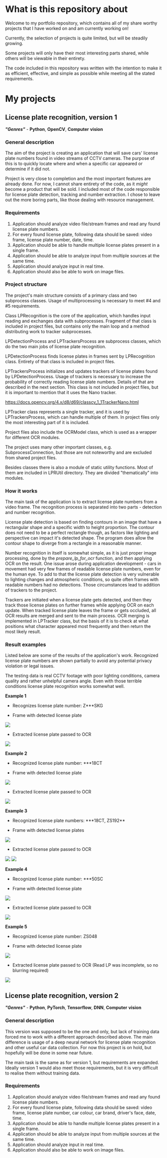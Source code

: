 # What is this repository about
Welcome to my portfolio repository, which contains all of my share worthy projects that I have worked on and am currently working on!

Currently, the selection of projects is quite limited, but will be steadily growing.  

Some projects will only have their most interesting parts shared, while others will be viewable in their entirety.

The code included in this repository was written with the intention to make it as efficient, effective, and simple as possible while meeting all the stated requirements.

# My projects
## License plate recognition, version 1
_**"Genres"**_ - **Python**, **OpenCV**, **Computer** **vision**
### General description

The aim of the project is creating an application that will save cars' license plate numbers found in video streams of CCTV cameras.
The purpose of this is to quickly locate where and when a specific car appeared or determine if it did not.

Project is very close to completion and the most important features are already done. 
For now, I cannot share entirety of the code, as it _might_ become a product that will be sold.
I included most of the code responsible for license plate detection, tracking and number extraction. 
I chose to leave out the more boring parts, like those dealing with resource management.


### Requirements
1. Application should analyze video file/stream frames and read any found license plate numbers.
2. For every found license plate, following data should be saved: video frame, license plate number, date, time.
3. Application should be able to handle multiple license plates present in a single frame.
4. Application should be able to analyze input from multiple sources at the same time.
5. Application should analyze input in real time.
6. Application should also be able to work on image files.

### Project structure
The project's main structure consists of a primary class and two subprocess classes.
Usage of multiprocessing is necessary to meet #4 and #5 requirements. 

Class LPRecognition is the core of the application, which handles input reading and exchanges data with subprocesses.
Fragment of that class is included in project files, but contains only the main loop and a method distributing work to tracker subprocesses.

LPDetectionProcess and LPTrackersProcess are subprocess classes, which do the two main jobs of license plate recognition.

LPDetectionProcess finds license plates in frames sent by LPRecognition class. Entirety of that class is included in project files.

LPTrackersProcess initializes and updates trackers of license plates found by LPDetectionProcess. 
Usage of trackers is necessary to increase the probability of correctly reading license plate numbers. 
Details of that are described in the next section.
This class is not included in project files, but it is important to mention that it uses the Nano tracker.

https://docs.opencv.org/4.x/d8/d69/classcv_1_1TrackerNano.html

LPTracker class represents a single tracker, and it is used by LPTrackersProcess, which can handle multiple of them.
In project files only the most interesting part of it is included.

Project files also include the OCRModel class, which is used as a wrapper for different OCR modules.

The project uses many other important classes, e.g. SubprocessConnection, but those are not noteworthy and are excluded from shared project files.

Besides classes there is also a module of static utility functions. Most of them are included in LPRUtil directory. They are divided "thematically" into modules.

### How it works

The main task of the application is to extract license plate numbers from a video frame. The recognition process is separated into two parts - detection and number recognition.

License plate detection is based on finding contours in an image that have a rectangular shape and a specific width to height proportion. 
The contour does not need to be a perfect rectangle though, as factors like lighting and perspective can impact it's detected shape.
The program does allow the contour shape to diverge from a rectangle in a reasonable manner.

Number recognition in itself is somewhat simple, as it is just proper image processing, done by the _prepare_lp_for_ocr_ function, and then applying OCR on the result.
One issue arose during application development - cars in movement had very few frames of readable license plate numbers, even for the human eye. 
To add to that the license plate detection is very vulnerable to lighting changes and atmospheric conditions, so quite often frames with readable numbers had no detections.
Those circumstances lead to addition of trackers to the project.

Trackers are initiated when a license plate gets detected, and then they track those license plates on further frames while applying OCR on each update. 
When tracked license plate leaves the frame or gets occluded, all OCR results are merged and sent to the main process. 
OCR merging is implemented in LPTracker class, but the basis of it is to check at what positions what character appeared most frequently and then return the most likely result.

### Result examples

Listed below are some of the results of the application's work. Recognized license plate numbers are shown partially to avoid any potential privacy violation or legal issues.

The testing data is real CCTV footage with poor lighting conditions, camera quality and rather unhelpful camera angle. 
Even with those terrible conditions license plate recognition works somewhat well.

**Example 1**

- Recognizes license plate number: Z***SKG

- Frame with detected license plate

![](example_images/LPRV1/ex1_frame.png)

- Extracted license plate passed to OCR

![](example_images/LPRV1/ex1_lp.png)


**Example 2**

- Recognized license plate number: \*\*\*18CT

- Frame with detected license plate

![](example_images/LPRV1/ex2_frame.png)

- Extracted license plate passed to OCR

![](example_images/LPRV1/ex2_lp.png)


**Example 3**

- Recognized license plate numbers: \*\*\*18CT, ZS192\*\*

- Frame with detected license plates

![](example_images/LPRV1/ex3_frame.png)

- Extracted license plate passed to OCR

![](example_images/LPRV1/ex3_lp1.png)
![](example_images/LPRV1/ex3_lp2.png)


**Example 4**

- Recognized license plate number: \*\*\*50SC

- Frame with detected license plate

![](example_images/LPRV1/ex4_frame.png)

- Extracted license plate passed to OCR

![](example_images/LPRV1/ex4_lp.png)


**Example 5**

- Recognized license plate number: ZS048 

- Frame with detected license plate

![](example_images/LPRV1/ex5_frame.png)

- Extracted license plate passed to OCR (Read LP was incomplete, so no blurring required)

![](example_images/LPRV1/ex5_lp.png)


## License plate recognition, version 2
_**"Genres"**_ - **Python**, **PyTorch**, **Tensorflow**, **DNN**, **Computer** **vision**
### General description

This version was supposed to be the one and only, but lack of training data forced me to work with a different approach described above.
The main difference is usage of a deep neural network for license plate recognition and other useful car data collection.
For now this project is on hold, but hopefully will be done in some near future.

The main task is the same as for version 1, but requirements are expanded. 
Ideally version 1 would also meet those requirements, but it is very difficult to realise them without training data.

### Requirements

1. Application should analyze video file/stream frames and read any found license plate numbers.
2. For every found license plate, following data should be saved: video frame, license plate number, car colour, car brand, driver's face, date, time.
3. Application should be able to handle multiple license plates present in a single frame.
4. Application should be able to analyze input from multiple sources at the same time.
5. Application should analyze input in real time.
6. Application should also be able to work on image files.
